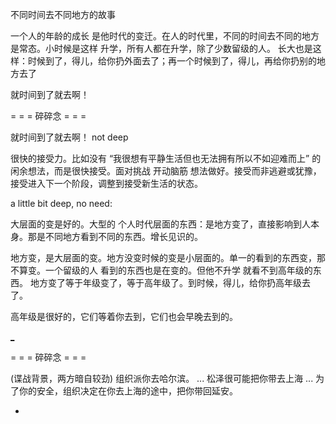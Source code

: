 
不同时间去不同地方的故事

一个人的年龄的成长 是他时代的变迁。在人的时代里，不同的时间去不同的地方是常态。小时候是这样 升学，所有人都在升学，除了少数留级的人。
长大也是这样：时候到了，得儿，给你扔外面去了；再一个时候到了，得儿，再给你扔别的地方去了

就时间到了就去啊！

= = = 碎碎念 = = =

就时间到了就去啊！ not deep

很快的接受力。比如没有 “我很想有平静生活但也无法拥有所以不如迎难而上” 的闲余想法，而是很快接受。面对挑战 开动脑筋 想法做好。接受而非逃避或犹豫，接受进入下一个阶段，调整到接受新生活的状态。

a little bit deep, no need:

大层面的变是好的。大型的 个人时代层面的东西：是地方变了，直接影响到人本身。那是不同地方看到不同的东西。增长见识的。

地方变，是大层面的变。地方没变时候的变是小层面的。单一的看到的东西变，那不算变。一个留级的人 看到的东西也是在变的。但他不升学 就看不到高年级的东西。
地方变了等于年级变了，等于高年级了。到时候，得儿，给你扔高年级去了。

高年级是很好的，它们等着你去到，它们也会早晚去到的。

[_](https://github.com/7900ms/notinternet_deserted/blob/master/small/星座.txt)

= = = 碎碎念 = = =

(谍战背景，两方暗自较劲)
组织派你去哈尔滨。 ... 松泽很可能把你带去上海 ... 为了你的安全，组织决定在你去上海的途中，把你带回延安。

-
